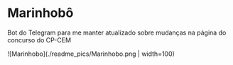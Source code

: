 # Marinhobô
Bot do Telegram para me manter atualizado sobre mudanças na página do concurso do CP-CEM

![Marinhobo](./readme_pics/Marinhobo.png | width=100)